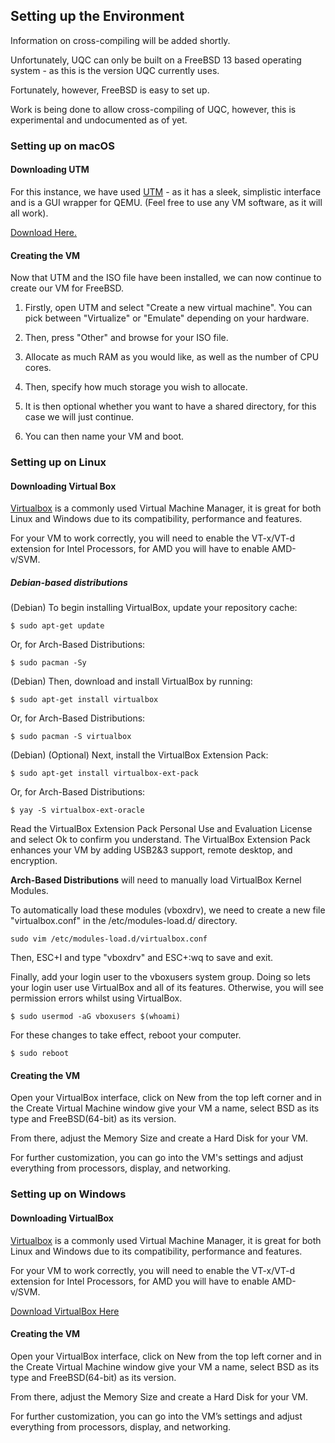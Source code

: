 ## Setting up the Environment

<div class="info" markdown="1">
Information on cross-compiling will be added shortly.
</div>

Unfortunately, UQC can only be built on a FreeBSD 13 based operating system - as this is the version UQC currently uses. 

Fortunately, however, FreeBSD is easy to set up.

Work is being done to allow cross-compiling of UQC, however, this is experimental and undocumented as of yet.

### <strong>Setting up on macOS</strong>

#### Downloading UTM
For this instance, we have used [UTM](https://mac.getutm.app) - as it has a sleek, simplistic interface and is a GUI wrapper for QEMU. (Feel free to use any VM software, as it will all work).

[Download Here.](https://mac.getutm.app)

#### Creating the VM

Now that UTM and the ISO file have been installed, we can now continue to create our VM for FreeBSD.

 1. Firstly, open UTM and select "Create a new virtual machine". You can pick between "Virtualize" or "Emulate" depending on your hardware. 

 2. Then, press "Other" and browse for your ISO file. 

 3. Allocate as much RAM as you would like, as well as the number of CPU cores. 

 4. Then, specify how much storage you wish to allocate.

 5. It is then optional whether you want to have a shared directory, for this case we will just continue.

 6. You can then name your VM and boot.

### <strong>Setting up on Linux</strong>
#### Downloading Virtual Box
[Virtualbox](https://www.virtualbox.org) is a commonly used Virtual Machine Manager, it is great for both Linux and Windows due to its compatibility, performance and features.

For your VM to work correctly, you will need to enable the VT-x/VT-d extension for Intel Processors, for AMD you will have to enable AMD-v/SVM.

##### Debian-based distributions
(Debian) To begin installing VirtualBox, update your repository cache:

~~~ shell
$ sudo apt-get update
~~~

Or, for Arch-Based Distributions:

~~~ shell
$ sudo pacman -Sy
~~~

(Debian) Then, download and install VirtualBox by running:

~~~ shell
$ sudo apt-get install virtualbox
~~~

Or, for Arch-Based Distributions:

~~~ shell
$ sudo pacman -S virtualbox
~~~

(Debian) (Optional) Next, install the VirtualBox Extension Pack:

~~~ shell
$ sudo apt-get install virtualbox-ext-pack
~~~

Or, for Arch-Based Distributions:

~~~ shell
$ yay -S virtualbox-ext-oracle
~~~

Read the VirtualBox Extension Pack Personal Use and Evaluation License and select Ok to confirm you understand. The VirtualBox Extension Pack enhances your VM by adding USB2&3 support, remote desktop, and encryption.

<strong>Arch-Based Distributions</strong> will need to manually load VirtualBox Kernel Modules.

To automatically load these modules (vboxdrv), we need to create a new file "virtualbox.conf" in the /etc/modules-load.d/ directory.

~~~ shell
sudo vim /etc/modules-load.d/virtualbox.conf
~~~

Then, ESC+I and type "vboxdrv" and ESC+:wq to save and exit.

Finally, add your login user to the vboxusers system group. Doing so lets your login user use VirtualBox and all of its features. Otherwise, you will see permission errors whilst using VirtualBox.

~~~ shell
$ sudo usermod -aG vboxusers $(whoami)
~~~

For these changes to take effect, reboot your computer.

~~~ shell
$ sudo reboot
~~~

#### Creating the VM
Open your VirtualBox interface, click on New from the top left corner and in the Create Virtual Machine window give your VM a name, select BSD as its type and FreeBSD(64-bit) as its version.

From there, adjust the Memory Size and create a Hard Disk for your VM.

For further customization, you can go into the VM's settings and adjust everything from processors, display, and networking.

### <strong>Setting up on Windows</strong>

#### Downloading VirtualBox
[Virtualbox](https://www.virtualbox.org) is a commonly used Virtual Machine Manager, it is great for both Linux and Windows due to its compatibility, performance and features.

For your VM to work correctly, you will need to enable the VT-x/VT-d extension for Intel Processors, for AMD you will have to enable AMD-v/SVM.

[Download VirtualBox Here](https://www.virtualbox.org/wiki/Downloads)

#### Creating the VM

Open your VirtualBox interface, click on New from the top left corner and in the Create Virtual Machine window give your VM a name, select BSD as its type and FreeBSD(64-bit) as its version.

From there, adjust the Memory Size and create a Hard Disk for your VM.

For further customization, you can go into the VM’s settings and adjust everything from processors, display, and networking.
<br>
<br>